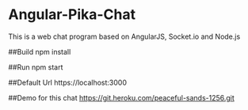 # Angular-Pika-Chat
This is a web chat program based on AngularJS, Socket.io and Node.js

##Build
npm install

##Run
npm start

##Default Url
https://localhost:3000

##Demo for this chat
https://git.heroku.com/peaceful-sands-1256.git
